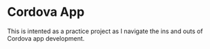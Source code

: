 # Cordova App
This is intented as a practice project as I navigate the ins and outs of Cordova app development.